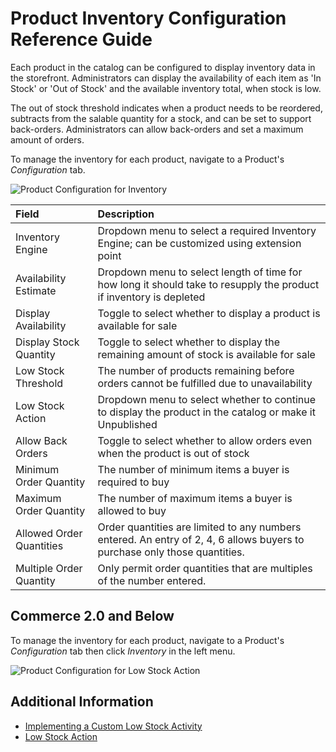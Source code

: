 # Product Inventory Configuration Reference Guide

Each product in the catalog can be configured to display inventory data in the storefront. Administrators can display the availability of each item as 'In Stock' or 'Out of Stock' and the available inventory total, when stock is low.

The out of stock threshold indicates when a product needs to be reordered, subtracts from the salable quantity for a stock, and can be set to support back-orders. Administrators can allow back-orders and set a maximum amount of orders.

To manage the inventory for each product, navigate to a Product's _Configuration_ tab.

![Product Configuration for Inventory](./product-inventory-configuration-reference/images/02.png)

| Field | Description |
| :--- | :--- |
| Inventory Engine | Dropdown menu to select a required Inventory Engine; can be customized using extension point |
| Availability Estimate | Dropdown menu to select length of time for how long it should take to resupply the product if inventory is depleted |
| Display Availability | Toggle to select whether to display a product is available for sale |
| Display Stock Quantity | Toggle to select whether to display the remaining amount of stock is available for sale |
| Low Stock Threshold | The number of products remaining before orders cannot be fulfilled due to unavailability |
| Low Stock Action | Dropdown menu to select whether to continue to display the product in the catalog or make it Unpublished |
| Allow Back Orders | Toggle to select whether to allow orders even when the product is out of stock |
| Minimum Order Quantity | The number of minimum items a buyer is required to buy |
| Maximum Order Quantity | The number of maximum items a buyer is allowed to buy |
| Allowed Order Quantities |  Order quantities are limited to any numbers entered. An entry of 2, 4, 6 allows buyers to purchase only those quantities. |
| Multiple Order Quantity | Only permit order quantities that are multiples of the number entered. |

## Commerce 2.0 and Below

To manage the inventory for each product, navigate to a Product's _Configuration_ tab then click _Inventory_ in the left menu.

![Product Configuration for Low Stock Action](./product-inventory-configuration-reference/images/01.png "Product Configuration for Low Stock Action")

## Additional Information

* [Implementing a Custom Low Stock Activity](../developer-guide/managing-inventory/implementing-a-custom-low-stock-activity.md)
* [Low Stock Action](./low-stock-action.md)
